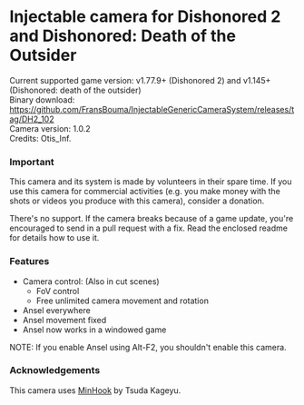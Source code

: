Injectable camera for Dishonored 2 and Dishonored: Death of the Outsider
============================

Current supported game version: v1.77.9+ (Dishonored 2)  and v1.145+ (Dishonored: death of the outsider)  
Binary download: https://github.com/FransBouma/InjectableGenericCameraSystem/releases/tag/DH2_102  
Camera version: 1.0.2  
Credits: Otis_Inf.  

### Important
This camera and its system is made by volunteers in their spare time. If you use this camera for commercial activities 
(e.g. you make money with the shots or videos you produce with this camera), consider a donation. 

There's no support. If the camera breaks because of a game update, you're encouraged to send in a pull request with a fix.
Read the enclosed readme for details how to use it. 

### Features
- Camera control: (Also in cut scenes)
	- FoV control
	- Free unlimited camera movement and rotation 
- Ansel everywhere
- Ansel movement fixed
- Ansel now works in a windowed game

NOTE: If you enable Ansel using Alt-F2, you shouldn't enable this camera. 

### Acknowledgements
This camera uses [MinHook](https://github.com/TsudaKageyu/minhook) by Tsuda Kageyu.
